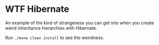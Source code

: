 # WTF Hibernate

An example of the kind of strangeness you can get into when you create weird inheritance hierarchies with Hibernate.

Run `./mvnw clean install` to see the weirdness.
